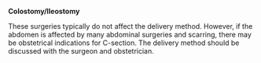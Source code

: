**Colostomy/Ileostomy**

These surgeries typically do not affect the delivery method. However, if the abdomen is affected by many abdominal surgeries and scarring, there may be obstetrical indications for C-section. The delivery method should be discussed with the surgeon and obstetrician.
